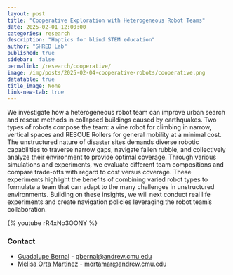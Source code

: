 ```yaml
---
layout: post
title: "Cooperative Exploration with Heterogeneous Robot Teams"
date: 2025-02-01 12:00:00
categories: research
description: "Haptics for blind STEM education"
author: "SHRED Lab"
published: true
sidebar:  false
permalink: /research/cooperative/
image: /img/posts/2025-02-04-cooperative-robots/cooperative.png
datatable: true
title_image: None
link-new-tab: true
---
```


We investigate how a heterogeneous robot team can improve urban search and rescue methods in collapsed buildings caused by earthquakes. Two types of robots compose the team: a vine robot for climbing in narrow, vertical spaces and RESCUE Rollers for general mobility at a minimal cost. The unstructured nature of disaster sites demands diverse robotic capabilities to traverse narrow gaps, navigate fallen rubble, and collectively analyze their environment to provide optimal coverage. Through various simulations and experiments, we evaluate different team compositions and compare trade-offs with regard to cost versus coverage. These experiments highlight the benefits of combining varied robot types to formulate a team that can adapt to the many challenges in unstructured environments. Building on these insights, we will next conduct real life experiments and create navigation policies leveraging the robot team’s collaboration.

<!-- <figure>
 <img src="/img/posts/2022-03-07-haptic-guidance/Hand_render.JPG"/>
</figure> -->
{% youtube rR4xNo3OONY %}


### Contact
<!-- - [Woongseok (Michael) Han](https://shredlabcmu.github.io/team/michael/) (woongseh [at]andrew [dot] cmu [dot] edu)  -->
- [Guadalupe Bernal](/team/guadalupe) - [gbernal@andrew.cmu.edu](mailto:gbernal@andrew.cmu.edu)
- [Melisa Orta Martinez](/team/melisa/) - [mortamar@andrew.cmu.edu](mailto:mortamar.andrew.cmu.edu)
